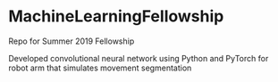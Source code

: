 # MachineLearningFellowship

Repo for Summer 2019 Fellowship

Developed convolutional neural network using Python and 
PyTorch for robot arm that simulates movement segmentation
